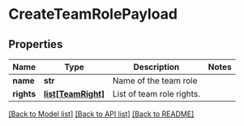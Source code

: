 # CreateTeamRolePayload

## Properties
Name | Type | Description | Notes
------------ | ------------- | ------------- | -------------
**name** | **str** | Name of the team role | 
**rights** | [**list[TeamRight]**](TeamRight.md) | List of team role rights. | 

[[Back to Model list]](../README.md#documentation-for-models) [[Back to API list]](../README.md#documentation-for-api-endpoints) [[Back to README]](../README.md)


